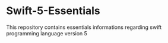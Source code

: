 # Swift-5-Essentials
This repository contains essentials informations regarding swift programming language version 5
